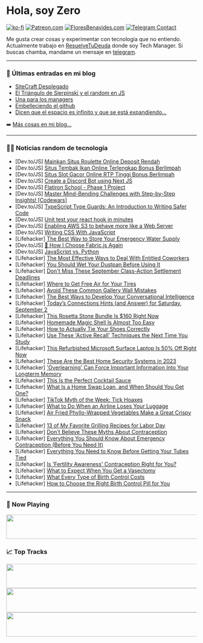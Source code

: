 # Hola, soy Zero

[![ko-fi](https://ko-fi.com/img/githubbutton_sm.svg)](https://ko-fi.com/J3J4N0LUK)
[![Patreon.com](https://img.shields.io/endpoint.svg?url=https%3A%2F%2Fshieldsio-patreon.vercel.app%2Fapi%3Fusername%3Dzerodragon%26type%3Dpatrons&style=for-the-badge)](https://patreon.com/zerodragon)
[![FloresBenavides.com](https://img.shields.io/website?down_message=oops&label=MiBlog&style=for-the-badge&up_message=online&url=https%3A%2F%2Ffloresbenavides.com)](https://floresbenavides.com)
[![Telegram Contact](https://img.shields.io/badge/escr%C3%ADbeme-ZeroDragon-%2326A5E4?style=for-the-badge&logo=telegram)](https://t.me/zerodragon)

Me gusta crear cosas y experimentar con tecnología que no entiendo.
Actualmente trabajo en [ResuelveTuDeuda](http://github.com/resuelve) donde soy Tech Manager.
Si buscas chamba, mandame un mensaje en [telegram](https://t.me/zerodragon).

---

### 📕 Últimas entradas en mi blog
<!-- BLOG-POST-LIST:START -->
- [SiteCraft Desplegado](https://floresbenavides.com/sitecraft-desplegado/)
- [El Triángulo de Sierpinski y el random en JS](https://floresbenavides.com/el-triangulo-de-sierpinski-y-el-random-en-js/)
- [Una para los managers](https://floresbenavides.com/una-para-los-managers/)
- [Embelleciendo el github](https://floresbenavides.com/embelleciendo-el-github/)
- [Dicen que el espacio es infinito y que se está expandiendo…](https://floresbenavides.com/dicen-que-el-espacio-es-infinito-y-que-se-esta-expandiendo/)
<!-- BLOG-POST-LIST:END -->

➡️ [Más cosas en mi blog...](https://floresbenavides.com)

---

### 👨‍💻 Noticias random de tecnología
<!-- TECH-POSTS:START -->
- [Dev.to/JS] [Mainkan Situs Roulette Online Deposit Rendah](https://dev.to/phjat/mainkan-situs-roulette-online-deposit-rendah-1n5n)
- [Dev.to/JS] [Situs Tembak Ikan Online Terlengkap Bonus Berlimpah](https://dev.to/phjat/situs-tembak-ikan-online-terlengkap-bonus-berlimpah-4p99)
- [Dev.to/JS] [Situs Slot Gacor Online RTP Tinggi Bonus Berlimpah](https://dev.to/phjat/situs-slot-gacor-online-rtp-tinggi-bonus-berlimpah-16bm)
- [Dev.to/JS] [Create a Discord Bot using Next JS](https://dev.to/mmvergara/create-a-discord-bot-using-next-js-4n24)
- [Dev.to/JS] [Flatiron School - Phase 1 Project](https://dev.to/k_jeremy14/flatiron-school-phase-1-project-2fjh)
- [Dev.to/JS] [Master Mind-Bending Challenges with Step-by-Step Insights! [Codewars]](https://dev.to/nopass0/puzzlemasters-academy-master-mind-bending-challenges-with-step-by-step-insights-codewars-1g62)
- [Dev.to/JS] [TypeScript Type Guards: An Introduction to Writing Safer Code](https://dev.to/jm__solo/typescript-type-guards-an-introduction-to-writing-safer-code-3nbc)
- [Dev.to/JS] [Unit test your react hook in minutes](https://dev.to/ibrahimshamma99/unit-test-your-react-hook-in-minutes-aah)
- [Dev.to/JS] [Enabling AWS S3 to behave more like a Web Server](https://dev.to/rickdelpo1/enabling-aws-s3-to-behave-more-like-a-web-server-4k4h)
- [Dev.to/JS] [Writing CSS With JavaScript](https://dev.to/nalanj/writing-css-with-javascript-490p)
- [Lifehacker] [The Best Way to Store Your Emergency Water Supply](https://lifehacker.com/the-best-way-to-store-your-emergency-water-supply-1850792598?utm_source=regular)
- [Dev.to/JS] [🤔 How I Choose Fabric.js Again](https://dev.to/0ro/how-i-choose-fabricjs-again-41jn)
- [Dev.to/JS] [JavaScript vs. Python](https://dev.to/technologymoment/javascript-vs-python-1el9)
- [Lifehacker] [The Most Effective Ways to Deal With Entitled Coworkers](https://lifehacker.com/the-most-effective-ways-to-deal-with-entitled-coworkers-1850792623?utm_source=regular)
- [Lifehacker] [You Should Wet Your Dustpan Before Using It](https://lifehacker.com/you-should-wet-your-dustpan-before-using-it-1850792655?utm_source=regular)
- [Lifehacker] [Don&#39;t Miss These September Class-Action Settlement Deadlines](https://lifehacker.com/class-action-settlements-2023-1850797441?utm_source=regular)
- [Lifehacker] [Where to Get Free Air for Your Tires](https://lifehacker.com/where-to-get-free-air-for-your-tires-1850792700?utm_source=regular)
- [Lifehacker] [Avoid These Common Gallery Wall Mistakes](https://lifehacker.com/avoid-these-common-gallery-wall-mistakes-1850792741?utm_source=regular)
- [Lifehacker] [The Best Ways to Develop Your Conversational Intelligence](https://lifehacker.com/the-best-ways-to-develop-your-conversational-intelligen-1850792824?utm_source=regular)
- [Lifehacker] [Today’s Connections Hints &lpar;and Answer&rpar; for Saturday, September 2](https://lifehacker.com/connections-answer-today-september-2-2023-1850795946?utm_source=regular)
- [Lifehacker] [This Rosetta Stone Bundle Is $160 Right Now](https://lifehacker.com/this-rosetta-stone-bundle-is-160-right-now-1850790237?utm_source=regular)
- [Lifehacker] [Homemade Magic Shell Is Almost Too Easy](https://lifehacker.com/easy-chocolate-magic-shell-recipe-1850797444?utm_source=regular)
- [Lifehacker] [How to Actually Tie Your Shoes Correctly](https://lifehacker.com/some-of-you-are-tying-your-shoes-wrong-1850295979?utm_source=regular)
- [Lifehacker] [Use These &#39;Active Recall&#39; Techniques the Next Time You Study](https://lifehacker.com/use-these-active-recall-techniques-the-next-time-you-st-1850797753?utm_source=regular)
- [Lifehacker] [This Refurbished Microsoft Surface Laptop Is 50% Off Right Now](https://lifehacker.com/this-refurbished-microsoft-surface-laptop-is-50-off-ri-1850790158?utm_source=regular)
- [Lifehacker] [These Are the Best Home Security Systems in 2023](https://lifehacker.com/best-home-security-systems-1850793992?utm_source=regular)
- [Lifehacker] [&#39;Overlearning&#39; Can Force Important Information Into Your Longterm Memory](https://lifehacker.com/overlearning-can-force-important-information-into-your-1850797539?utm_source=regular)
- [Lifehacker] [This Is the Perfect Cocktail Sauce](https://lifehacker.com/best-cocktail-sauce-recipe-1844910566?utm_source=regular)
- [Lifehacker] [What Is a Home Swap Loan, and When Should You Get One?](https://lifehacker.com/what-is-a-home-swap-loan-and-when-should-you-get-one-1850796773?utm_source=regular)
- [Lifehacker] [TikTok Myth of the Week: Tick Hoaxes](https://lifehacker.com/tiktok-myth-of-the-week-tick-hoaxes-1850794294?utm_source=regular)
- [Lifehacker] [What to Do When an Airline Loses Your Luggage](https://lifehacker.com/what-to-do-when-an-airline-loses-your-bag-1830460934?utm_source=regular)
- [Lifehacker] [Air Fried Phyllo-Wrapped Vegetables Make a Great Crispy Snack](https://lifehacker.com/air-fried-phyllo-wrapped-vegetables-make-a-great-crispy-1850796435?utm_source=regular)
- [Lifehacker] [13 of My Favorite Grilling Recipes for Labor Day](https://lifehacker.com/best-grilling-recipes-1850793271?utm_source=regular)
- [Lifehacker] [Don&#39;t Believe These Myths About Contraception](https://lifehacker.com/biggest-birth-control-myths-1850764015?utm_source=regular)
- [Lifehacker] [Everything You Should Know About Emergency Contraception &lpar;Before You Need It&rpar;](https://lifehacker.com/everything-you-should-know-about-emergency-contraceptio-1850771878?utm_source=regular)
- [Lifehacker] [Everything You Need to Know Before Getting Your Tubes Tied](https://lifehacker.com/everything-you-need-to-know-before-getting-your-tubes-t-1849121197?utm_source=regular)
- [Lifehacker] [Is &#39;Fertility Awareness&#39; Contraception Right for You?](https://lifehacker.com/is-fertility-awareness-contraception-right-for-you-1834151752?utm_source=regular)
- [Lifehacker] [What to Expect When You Get a Vasectomy](https://lifehacker.com/what-to-expect-when-you-get-a-vasectomy-1844701205?utm_source=regular)
- [Lifehacker] [What Every Type of Birth Control Costs](https://lifehacker.com/how-much-does-birth-control-cost-1850761958?utm_source=regular)
- [Lifehacker] [How to Choose the Right Birth Control Pill for You](https://lifehacker.com/how-to-choose-a-birth-control-pill-1836496878?utm_source=regular)<!-- TECH-POSTS:END -->

---

### 🎵 Now Playing
<a href="https://spotify-now-playing-dun.vercel.app/now-playing?open"><img src="https://spotify-now-playing-dun.vercel.app/now-playing" width="540" height="64"></a>

### 📈 Top Tracks
<a href="https://spotify-now-playing-dun.vercel.app/top-tracks?i=1&open"><img src="https://spotify-now-playing-dun.vercel.app/top-tracks?i=1" width="540" height="64"></a>
<a href="https://spotify-now-playing-dun.vercel.app/top-tracks?i=2&open"><img src="https://spotify-now-playing-dun.vercel.app/top-tracks?i=2" width="540" height="64"></a>
<a href="https://spotify-now-playing-dun.vercel.app/top-tracks?i=3&open"><img src="https://spotify-now-playing-dun.vercel.app/top-tracks?i=3" width="540" height="64"></a>
